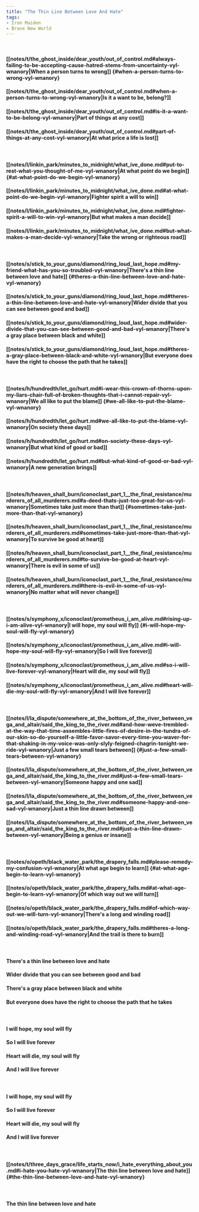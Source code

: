 ```yaml
---
title: "The Thin Line Between Love And Hate"
tags:
- Iron Maiden
- Brave New World
---
```

&nbsp;
#### [[notes/t/the_ghost_inside/dear_youth/out_of_control.md#always-failing-to-be-accepting-cause-hatred-stems-from-uncertainty-vyl-wnanory|When a person turns to wrong]] {#when-a-person-turns-to-wrong-vyl-wnanory}
#### [[notes/t/the_ghost_inside/dear_youth/out_of_control.md#when-a-person-turns-to-wrong-vyl-wnanory|Is it a want to be, belong?]]
#### [[notes/t/the_ghost_inside/dear_youth/out_of_control.md#is-it-a-want-to-be-belong-vyl-wnanory|Part of things at any cost]]
#### [[notes/t/the_ghost_inside/dear_youth/out_of_control.md#part-of-things-at-any-cost-vyl-wnanory|At what price a life is lost]]
&nbsp;
#### [[notes/l/linkin_park/minutes_to_midnight/what_ive_done.md#put-to-rest-what-you-thought-of-me-vyl-wnanory|At what point do we begin]] {#at-what-point-do-we-begin-vyl-wnanory}
#### [[notes/l/linkin_park/minutes_to_midnight/what_ive_done.md#at-what-point-do-we-begin-vyl-wnanory|Fighter spirit a will to win]]
#### [[notes/l/linkin_park/minutes_to_midnight/what_ive_done.md#fighter-spirit-a-will-to-win-vyl-wnanory|But what makes a man decide]]
#### [[notes/l/linkin_park/minutes_to_midnight/what_ive_done.md#but-what-makes-a-man-decide-vyl-wnanory|Take the wrong or righteous road]]
&nbsp;
#### [[notes/s/stick_to_your_guns/diamond/ring_loud_last_hope.md#my-friend-what-has-you-so-troubled-vyl-wnanory|There's a thin line between love and hate]] {#theres-a-thin-line-between-love-and-hate-vyl-wnanory}
#### [[notes/s/stick_to_your_guns/diamond/ring_loud_last_hope.md#theres-a-thin-line-between-love-and-hate-vyl-wnanory|Wider divide that you can see between good and bad]]
#### [[notes/s/stick_to_your_guns/diamond/ring_loud_last_hope.md#wider-divide-that-you-can-see-between-good-and-bad-vyl-wnanory|There's a gray place between black and white]]
#### [[notes/s/stick_to_your_guns/diamond/ring_loud_last_hope.md#theres-a-gray-place-between-black-and-white-vyl-wnanory|But everyone does have the right to choose the path that he takes]]
&nbsp;
#### [[notes/h/hundredth/let_go/hurt.md#i-wear-this-crown-of-thorns-upon-my-liars-chair-full-of-broken-thoughts-that-i-cannot-repair-vyl-wnanory|We all like to put the blame]] {#we-all-like-to-put-the-blame-vyl-wnanory}
#### [[notes/h/hundredth/let_go/hurt.md#we-all-like-to-put-the-blame-vyl-wnanory|On society these days]]
#### [[notes/h/hundredth/let_go/hurt.md#on-society-these-days-vyl-wnanory|But what kind of good or bad]]
#### [[notes/h/hundredth/let_go/hurt.md#but-what-kind-of-good-or-bad-vyl-wnanory|A new generation brings]]
&nbsp;
#### [[notes/h/heaven_shall_burn/iconoclast_part_1__the_final_resistance/murderers_of_all_murderers.md#a-deed-thats-just-too-great-for-us-vyl-wnanory|Sometimes take just more than that]] {#sometimes-take-just-more-than-that-vyl-wnanory}
#### [[notes/h/heaven_shall_burn/iconoclast_part_1__the_final_resistance/murderers_of_all_murderers.md#sometimes-take-just-more-than-that-vyl-wnanory|To survive be good at heart]]
#### [[notes/h/heaven_shall_burn/iconoclast_part_1__the_final_resistance/murderers_of_all_murderers.md#to-survive-be-good-at-heart-vyl-wnanory|There is evil in some of us]]
#### [[notes/h/heaven_shall_burn/iconoclast_part_1__the_final_resistance/murderers_of_all_murderers.md#there-is-evil-in-some-of-us-vyl-wnanory|No matter what will never change]]
&nbsp;
#### [[notes/s/symphony_x/iconoclast/prometheus_i_am_alive.md#rising-up-i-am-alive-vyl-wnanory|I will hope, my soul will fly]] {#i-will-hope-my-soul-will-fly-vyl-wnanory}
#### [[notes/s/symphony_x/iconoclast/prometheus_i_am_alive.md#i-will-hope-my-soul-will-fly-vyl-wnanory|So I will live forever]]
#### [[notes/s/symphony_x/iconoclast/prometheus_i_am_alive.md#so-i-will-live-forever-vyl-wnanory|Heart will die, my soul will fly]]
#### [[notes/s/symphony_x/iconoclast/prometheus_i_am_alive.md#heart-will-die-my-soul-will-fly-vyl-wnanory|And I will live forever]]
&nbsp;
#### [[notes/l/la_dispute/somewhere_at_the_bottom_of_the_river_between_vega_and_altair/said_the_king_to_the_river.md#and-how-weve-trembled-at-the-way-that-time-assembles-little-fires-of-desire-in-the-tundra-of-our-skin-so-do-yourself-a-little-favor-savor-every-time-you-waver-for-that-shaking-in-my-voice-was-only-slyly-feigned-chagrin-tonight-we-ride-vyl-wnanory|Just a few small tears between]] {#just-a-few-small-tears-between-vyl-wnanory}
#### [[notes/l/la_dispute/somewhere_at_the_bottom_of_the_river_between_vega_and_altair/said_the_king_to_the_river.md#just-a-few-small-tears-between-vyl-wnanory|Someone happy and one sad]]
#### [[notes/l/la_dispute/somewhere_at_the_bottom_of_the_river_between_vega_and_altair/said_the_king_to_the_river.md#someone-happy-and-one-sad-vyl-wnanory|Just a thin line drawn between]]
#### [[notes/l/la_dispute/somewhere_at_the_bottom_of_the_river_between_vega_and_altair/said_the_king_to_the_river.md#just-a-thin-line-drawn-between-vyl-wnanory|Being a genius or insane]]
&nbsp;
#### [[notes/o/opeth/black_water_park/the_drapery_falls.md#please-remedy-my-confusion-vyl-wnanory|At what age begin to learn]] {#at-what-age-begin-to-learn-vyl-wnanory}
#### [[notes/o/opeth/black_water_park/the_drapery_falls.md#at-what-age-begin-to-learn-vyl-wnanory|Of which way out we will turn]]
#### [[notes/o/opeth/black_water_park/the_drapery_falls.md#of-which-way-out-we-will-turn-vyl-wnanory|There's a long and winding road]]
#### [[notes/o/opeth/black_water_park/the_drapery_falls.md#theres-a-long-and-winding-road-vyl-wnanory|And the trail is there to burn]]
&nbsp;
#### There's a thin line between love and hate
#### Wider divide that you can see between good and bad
#### There's a gray place between black and white
#### But everyone does have the right to choose the path that he takes
&nbsp;
#### I will hope, my soul will fly
#### So I will live forever
#### Heart will die, my soul will fly
#### And I will live forever
&nbsp;
#### I will hope, my soul will fly
#### So I will live forever
#### Heart will die, my soul will fly
#### And I will live forever
&nbsp;
#### [[notes/t/three_days_grace/life_starts_now/i_hate_everything_about_you.md#i-hate-you-hate-vyl-wnanory|The thin line between love and hate]] {#the-thin-line-between-love-and-hate-vyl-wnanory}
&nbsp;
#### The thin line between love and hate
